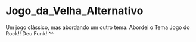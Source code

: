 # Jogo_da_Velha_Alternativo
Um jogo clássico, mas abordando um outro tema. Abordei o Tema Jogo do Rock!! Deu Funk! ^^
